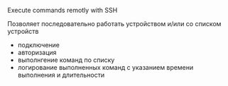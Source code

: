 Execute commands remotly with SSH

Позволяет последовательно работать устройством и/или со списком устройств
- подключение
- авторизация
- выполнгение команд по списку 
- логирование выполненных команд с указанием времени выполнения и длительности
